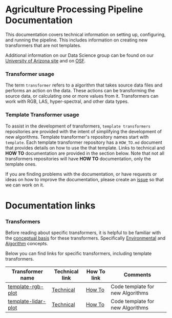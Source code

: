 # Agriculture Processing Pipeline Documentation
This documentation covers technical information on setting up, configuring, and running the pipeline.
This includes information on creating new transformers that are not templates.

Additional information on our Data Science group can be found on our [University of Arizona site](https://datascience.cals.arizona.edu/) and on [OSF](https://osf.io/emq9s/).

### Transformer usage
The term `transformer` refers to a algorithm that takes source data files and performs an action on the data.
These actions can be transforming the source data, or calculating one or more values from it.
Transformers can work with RGB, LAS, hyper-spectral, and other data types.

### Template Transformer usage
To assist in the development of transformers, `template transformers` repositories are provided with the intent of simplifying the development of new algorithms.
Template transformer's repository names start with `template`.
Each template transformer repository has a `HOW_TO.md` document that provides details on how to use the that template.
Links to technical and **HOW TO** documentation are provided in the section below.
Note that not all transformers repositories will have **HOW TO** documentation, only the template ones.

If you are finding problems with the documentation, or have requests or ideas on how to improve the documentation, please create an [issue](https://github.com/AgPipeline/computing-pipeline/issues/new/choose) so that we can work on it.

# Documentation links
<!-- Please provide links to the documents listed below -->
<!-- Use the repository name in the "Transformer name" column" -->

### Transformers 
Before reading about specific transformers, it is helpful to be familiar with the [conceptual basis](https://agpipeline.github.io/transformers/transformers) for these transformers.
Specifically [Environmental](https://agpipeline.github.io/transformers/environment) and [Algorithm](https://agpipeline.github.io/transformers/algorithm) concepts.

Below you can find links for specific transformers, including template transformers.

| Transformer name | Technical link | How To link | Comments |
| ---------------- | -------------- | ----------- | -------- |
| [template-rgb-plot](https://github.com/AgPipeline/template-rgb-plot) | [Technical](https://agpipeline.github.io/transformers/template_rgb_plot) | [How To](https://github.com/AgPipeline/template-rgb-plot/blob/main/HOW_TO.md) | Code template for new Algorithms |
| [template-lidar-plot](https://github.com/AgPipeline/template-lidar-plot) | [Technical](https://agpipeline.github.io/transformers/template_lidar_plot) | [How To](https://github.com/AgPipeline/template-lidar-plot/blob/main/HOW_TO.md) | Code template for new Algorithms |
